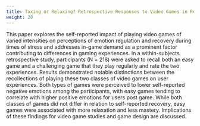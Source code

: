 ```yaml
---
title: Taxing or Relaxing? Retrospective Responses to Video Games in Relation to Demand
weight: 20
---
```


This paper explores the self-reported impact of playing video games of varied intensities on perceptions of emotion regulation and recovery during times of stress and addresses in-game demand as a prominent factor contributing to differences in gaming experiences. In a within-subjects retrospective study, participants (N = 218) were asked to recall both an easy game and a challenging game that they play regularly and rate the two experiences. Results demonstrated notable distinctions between the recollections of playing these two classes of video games on user experiences. Both types of games were perceived to lower self-reported negative emotions among the participants, with easy games tending to correlate with higher positive emotions for users post game. While both classes of games did not differ in relation to self-reported recovery, easy games were associated with more relaxation and less mastery. Implications of these findings for video game studies and game design are discussed. 
